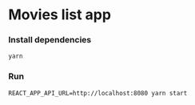# Movies list app

### Install dependencies

`yarn`

### Run

`REACT_APP_API_URL=http://localhost:8080 yarn start`
